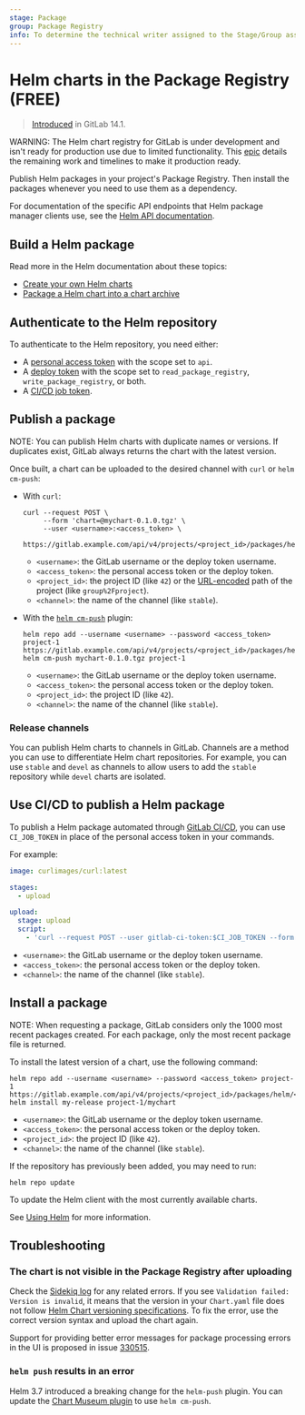 ```yaml
---
stage: Package
group: Package Registry
info: To determine the technical writer assigned to the Stage/Group associated with this page, see https://about.gitlab.com/handbook/product/ux/technical-writing/#assignments
---
```


# Helm charts in the Package Registry **(FREE)**

> [Introduced](https://gitlab.com/gitlab-org/gitlab/-/issues/18997) in GitLab 14.1.

WARNING:
The Helm chart registry for GitLab is under development and isn't ready for production use due to
limited functionality. This [epic](https://gitlab.com/groups/gitlab-org/-/epics/6366) details the remaining
work and timelines to make it production ready.

Publish Helm packages in your project's Package Registry. Then install the
packages whenever you need to use them as a dependency.

For documentation of the specific API endpoints that Helm package manager
clients use, see the [Helm API documentation](../../../api/packages/helm.md).

## Build a Helm package

Read more in the Helm documentation about these topics:

- [Create your own Helm charts](https://helm.sh/docs/intro/using_helm/#creating-your-own-charts)
- [Package a Helm chart into a chart archive](https://helm.sh/docs/helm/helm_package/#helm-package)

## Authenticate to the Helm repository

To authenticate to the Helm repository, you need either:

- A [personal access token](../../../api/index.md#personalprojectgroup-access-tokens) with the scope set to `api`.
- A [deploy token](../../project/deploy_tokens/index.md) with the scope set to `read_package_registry`, `write_package_registry`, or both.
- A [CI/CD job token](../../../ci/jobs/ci_job_token.md).

## Publish a package

NOTE:
You can publish Helm charts with duplicate names or versions. If duplicates exist, GitLab always
returns the chart with the latest version.

Once built, a chart can be uploaded to the desired channel with `curl` or `helm cm-push`:

- With `curl`:

  ```shell
  curl --request POST \
       --form 'chart=@mychart-0.1.0.tgz' \
       --user <username>:<access_token> \
       https://gitlab.example.com/api/v4/projects/<project_id>/packages/helm/api/<channel>/charts
  ```

  - `<username>`: the GitLab username or the deploy token username.
  - `<access_token>`: the personal access token or the deploy token.
  - `<project_id>`: the project ID (like `42`) or the
    [URL-encoded](../../../api/index.md#namespaced-path-encoding) path of the project (like `group%2Fproject`).
  - `<channel>`: the name of the channel (like `stable`).

- With the [`helm cm-push`](https://github.com/chartmuseum/helm-push/#readme) plugin:

  ```shell
  helm repo add --username <username> --password <access_token> project-1 https://gitlab.example.com/api/v4/projects/<project_id>/packages/helm/<channel>
  helm cm-push mychart-0.1.0.tgz project-1
  ```

  - `<username>`: the GitLab username or the deploy token username.
  - `<access_token>`: the personal access token or the deploy token.
  - `<project_id>`: the project ID (like `42`).
  - `<channel>`: the name of the channel (like `stable`).

### Release channels

You can publish Helm charts to channels in GitLab. Channels are a method you can use to differentiate Helm chart repositories.
For example, you can use `stable` and `devel` as channels to allow users to add the `stable` repository while `devel` charts are isolated.

## Use CI/CD to publish a Helm package

To publish a Helm package automated through [GitLab CI/CD](../../../ci/index.md), you can use
`CI_JOB_TOKEN` in place of the personal access token in your commands.

For example:

```yaml
image: curlimages/curl:latest

stages:
  - upload

upload:
  stage: upload
  script:
    - 'curl --request POST --user gitlab-ci-token:$CI_JOB_TOKEN --form "chart=@mychart-0.1.0.tgz" "${CI_API_V4_URL}/projects/${CI_PROJECT_ID}/packages/helm/api/<channel>/charts"'
```

- `<username>`: the GitLab username or the deploy token username.
- `<access_token>`: the personal access token or the deploy token.
- `<channel>`: the name of the channel (like `stable`).

## Install a package

NOTE:
When requesting a package, GitLab considers only the 1000 most recent packages created.
For each package, only the most recent package file is returned.

To install the latest version of a chart, use the following command:

```shell
helm repo add --username <username> --password <access_token> project-1 https://gitlab.example.com/api/v4/projects/<project_id>/packages/helm/<channel>
helm install my-release project-1/mychart
```

- `<username>`: the GitLab username or the deploy token username.
- `<access_token>`: the personal access token or the deploy token.
- `<project_id>`: the project ID (like `42`).
- `<channel>`: the name of the channel (like `stable`).

If the repository has previously been added, you may need to run:

```shell
helm repo update
```

To update the Helm client with the most currently available charts.

See [Using Helm](https://helm.sh/docs/intro/using_helm/) for more information.

## Troubleshooting

### The chart is not visible in the Package Registry after uploading

Check the [Sidekiq log](../../../administration/logs/index.md#sidekiqlog)
for any related errors. If you see `Validation failed: Version is invalid`, it means that the
version in your `Chart.yaml` file does not follow [Helm Chart versioning specifications](https://helm.sh/docs/topics/charts/#charts-and-versioning).
To fix the error, use the correct version syntax and upload the chart again.

Support for providing better error messages for package processing errors in the UI is proposed in issue [330515](https://gitlab.com/gitlab-org/gitlab/-/issues/330515).

### `helm push` results in an error

Helm 3.7 introduced a breaking change for the `helm-push` plugin. You can update the
[Chart Museum plugin](https://github.com/chartmuseum/helm-push/#readme)
to use `helm cm-push`.
